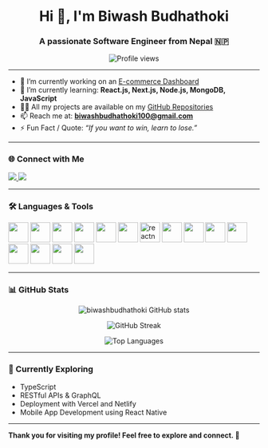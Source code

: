 <h1 align="center">Hi 👋, I'm Biwash Budhathoki</h1>
<h3 align="center">A passionate Software Engineer from Nepal 🇳🇵</h3>

<p align="center">
  <img src="https://komarev.com/ghpvc/?username=biwashbudhathoki&label=Profile%20views&color=0e75b6&style=flat" alt="Profile views" />
</p>

---

- 🔭 I’m currently working on an [E-commerce Dashboard](https://github.com/biwashbudhathoki/E-commerce-Dashboard)
- 🌱 I’m currently learning: **React.js, Next.js, Node.js, MongoDB, JavaScript**
- 👨‍💻 All my projects are available on my [GitHub Repositories](https://github.com/biwashbudhathoki?tab=repositories)
- 📫 Reach me at: **biwashbudhathoki100@gmail.com**
- ⚡ Fun Fact / Quote: *“If you want to win, learn to lose.”*

---

### 🌐 Connect with Me

<p align="left">
  <a href="https://linkedin.com/in/biwashbudhathoki" target="_blank">
    <img src="https://img.shields.io/badge/LinkedIn-0077B5?style=flat-square&logo=linkedin&logoColor=white" />
  </a>
  <a href="https://leetcode.com/Biwash_10/" target="_blank">
    <img src="https://img.shields.io/badge/LeetCode-FFA116?style=flat-square&logo=leetcode&logoColor=black" />
  </a>
</p>

---

### 🛠️ Languages & Tools

<p align="left">
  <img src="https://cdn.jsdelivr.net/gh/devicons/devicon/icons/c/c-original.svg" width="40" height="40" />
  <img src="https://cdn.jsdelivr.net/gh/devicons/devicon/icons/cplusplus/cplusplus-original.svg" width="40" height="40" />
  <img src="https://cdn.jsdelivr.net/gh/devicons/devicon/icons/html5/html5-original.svg" width="40" height="40" />
  <img src="https://cdn.jsdelivr.net/gh/devicons/devicon/icons/css3/css3-original.svg" width="40" height="40" />
  <img src="https://cdn.jsdelivr.net/gh/devicons/devicon/icons/javascript/javascript-original.svg" width="40" height="40" />
  <img src="https://cdn.jsdelivr.net/gh/devicons/devicon/icons/react/react-original.svg" width="40" height="40" />
  <img src="https://reactnative.dev/img/header_logo.svg" width="40" height="40" alt="reactnative" />
  <img src="https://cdn.jsdelivr.net/gh/devicons/devicon/icons/nodejs/nodejs-original.svg" width="40" height="40" />
  <img src="https://cdn.jsdelivr.net/gh/devicons/devicon/icons/express/express-original.svg" width="40" height="40" />
  <img src="https://cdn.jsdelivr.net/gh/devicons/devicon/icons/mongodb/mongodb-original.svg" width="40" height="40" />
  <img src="https://cdn.jsdelivr.net/gh/devicons/devicon/icons/python/python-original.svg" width="40" height="40" />
  <img src="https://cdn.jsdelivr.net/gh/devicons/devicon/icons/git/git-original.svg" width="40" height="40" />
  <img src="https://www.vectorlogo.zone/logos/getpostman/getpostman-icon.svg" width="40" height="40" />
  <img src="https://cdn.jsdelivr.net/gh/devicons/devicon/icons/photoshop/photoshop-line.svg" width="40" height="40" />
  <img src="https://www.vectorlogo.zone/logos/unity3d/unity3d-icon.svg" width="40" height="40" />
</p>

---

### 📊 GitHub Stats

<p align="center">
  <img src="https://github-readme-stats.vercel.app/api?username=biwashbudhathoki&show_icons=true&theme=radical" alt="biwashbudhathoki GitHub stats" />
</p>

<p align="center">
  <img src="https://github-readme-streak-stats.herokuapp.com/?user=biwashbudhathoki&theme=radical" alt="GitHub Streak" />
</p>

<p align="center">
  <img src="https://github-readme-stats.vercel.app/api/top-langs/?username=biwashbudhathoki&layout=compact&theme=radical" alt="Top Languages" />
</p>

---

### 🧠 Currently Exploring
- TypeScript
- RESTful APIs & GraphQL
- Deployment with Vercel and Netlify
- Mobile App Development using React Native

---

**Thank you for visiting my profile! Feel free to explore and connect. 🚀**
